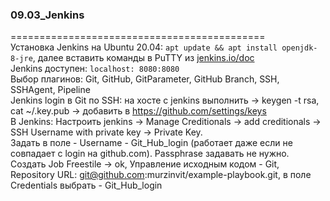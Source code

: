 ### 09.03_Jenkins
============================================</br>
Установка Jenkins на Ubuntu 20.04: `apt update && apt install openjdk-8-jre`, далее вставить команды в PuTTY из [jenkins.io/doc](https://www.jenkins.io/doc/book/installing/linux/) </br>
Jenkins доступен: `localhost: 8080:8080` </br>
Выбор плагинов: Git, GitHub, GitParameter, GitHub Branch, SSH, SSHAgent, Pipeline </br>
Jenkins login в Git по SSH: на хосте с jenkins выполнить -> keygen -t rsa, cat ~/.key.pub -> добавить в https://github.com/settings/keys </br>
В Jenkins: Настроить jenkins -> Manage Creditionals -> add creditionals -> SSH Username with private key -> Private Key. </br>
Задать в поле - Username - Git_Hub_login (работает даже если не совпадает с login на github.com). Passphrase задавать не нужно. </br>
Создать Job Freestile -> ok, Управление исходным кодом - Git, Repository URL: git@github.com:murzinvit/example-playbook.git, в поле Credentials выбрать - Git_Hub_login</br>




